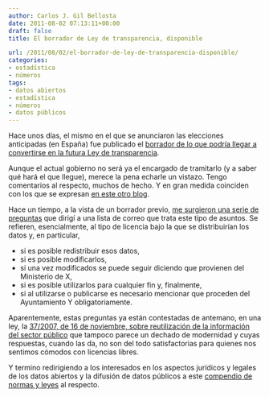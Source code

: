 ```yaml
---
author: Carlos J. Gil Bellosta
date: 2011-08-02 07:13:11+00:00
draft: false
title: El borrador de Ley de transparencia, disponible

url: /2011/08/02/el-borrador-de-ley-de-transparencia-disponible/
categories:
- estadística
- números
tags:
- datos abiertos
- estadística
- números
- datos públicos
---
```


Hace unos días, el mismo en el que se anunciaron las elecciones anticipadas (en España) fue publicado el [borrador de lo que podría llegar a convertirse en la futura Ley de transparencia](http://www.access-info.org/documents/BORRADOR_LTI_para_CM_290711_conExpoMotivos.pdf).

Aunque el actual gobierno no será ya el encargado de tramitarlo (y a saber qué hará el que llegue), merece la pena echarle un vistazo. Tengo comentarios al respecto, muchos de hecho. Y en gran medida coinciden con los que se expresan [en este otro blog](http://amedioentender.blogspot.com/2011/07/ley-de-transparencia-una-ley-del-papel.html).

Hace un tiempo, a la vista de un borrador previo, [me surgieron una serie de preguntas](http://groups.google.com/group/pro-bono-publico/msg/92411c31a006a3ba) que dirigí a una lista de correo que trata este tipo de asuntos. Se refieren, esencialmente, al tipo de licencia bajo la que se distribuirían los datos y, en particular,

* si es posible redistribuir esos datos,
* si es posible modificarlos,
* si una vez modificados se puede seguir diciendo que provienen del Ministerio de X,
* si es posible utilizarlos para cualquier fin y, finalmente,
* si al utilizarse o publicarse es necesario mencionar que proceden del Ayuntamiento Y obligatoriamente.

Aparentemente, estas preguntas ya están contestadas de antemano, en una ley, la [37/2007, de 16 de noviembre, sobre reutilización de la información del sector público](http://www.boe.es/aeboe/consultas/bases_datos/doc.php?id=BOE-A-2007-19814) que tampoco parece un dechado de modernidad y cuyas respuestas, cuando las da, no son del todo satisfactorias para quienes nos sentimos cómodos con licencias libres.

Y termino redirigiendo a los interesados en los aspectos jurídicos y legales de los datos abiertos y la difusión de datos públicos a este [compendio de normas y leyes](http://www.aporta.es/web/guest/normativa_aporta) al respecto.
